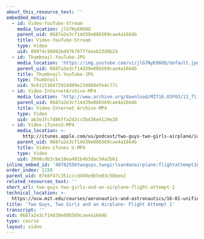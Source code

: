 ```yaml
---
about_this_resource_text: ''
embedded_media:
  - id: Video-YouTube-Stream
    media_location: jlG7NyE06OQ
    parent_uid: 0687a2e3cf14d39e08b569cae4a1664b
    title: Video-YouTube-Stream
    type: Video
    uid: 09974c98092bd9767077fdeeb23d0b24
  - id: Thumbnail-YouTube-JPG
    media_location: 'https://img.youtube.com/vi/jlG7NyE06OQ/default.jpg'
    parent_uid: 0687a2e3cf14d39e08b569cae4a1664b
    title: Thumbnail-YouTube-JPG
    type: Thumbnail
    uid: 9c611510472924d09e23d9b0dfe4c77c
  - id: Video-InternetArchive-MP4
    media_location: 'http://www.archive.org/download/MIT16.03F03/11_flight_1-220k.mp4'
    parent_uid: 0687a2e3cf14d39e08b569cae4a1664b
    title: Video-Internet Archive-MP4
    type: Video
    uid: ab3e3fc7d86ffa2d2cc5b436e4129e28
  - id: Video-iTunesU-MP4
    media_location: >-
      http://itunes.apple.com/us/podcast/two-guys-two-girls-airplane/id354868963?i=80690324
    parent_uid: 0687a2e3cf14d39e08b569cae4a1664b
    title: Video-iTunes U-MP4
    type: Video
    uid: 2098cdb3cbe18ea491b4b3dac34a2b61
inline_embed_id: '49702556twoguys,twogirlsandanairplane:flightattempt184636153'
order_index: 1159
parent_uid: 87e8f47c351cccd450e9b5e03c5bbee2
related_resources_text: ''
short_url: two-guys-two-girls-and-an-airplane-flight-attempt-1
technical_location: >-
  https://ocw.mit.edu/courses/aeronautics-and-astronautics/16-01-unified-engineering-i-ii-iii-iv-fall-2005-spring-2006/systems-labs-04/two-guys-two-girls-and-an-airplane-flight-attempt-1
title: 'Two Guys, Two Girls and an Airplane: Flight Attempt 1'
transcript: ''
uid: 0687a2e3cf14d39e08b569cae4a1664b
type: course
layout: video
---
```


